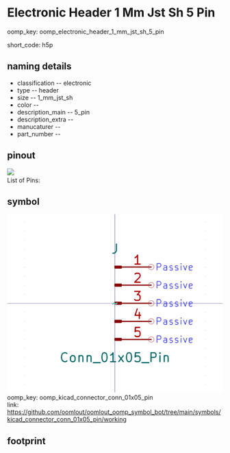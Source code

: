 # Electronic Header 1 Mm Jst Sh 5 Pin
oomp_key: oomp_electronic_header_1_mm_jst_sh_5_pin  

short_code: h5p
## naming details
* classification -- electronic
* type -- header
* size -- 1_mm_jst_sh
* color -- 
* description_main -- 5_pin
* description_extra -- 
* manucaturer -- 
* part_number -- 
## pinout
![](working_pinout_600.png)  
List of Pins:

## symbol

![](symbol/0/working/working_600.png)  
oomp_key: oomp_kicad_connector_conn_01x05_pin  
link: https://github.com/oomlout/oomlout_oomp_symbol_bot/tree/main/symbols/kicad_connector_conn_01x05_pin/working  


## footprint
